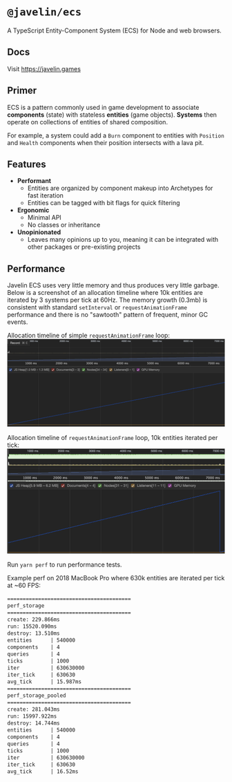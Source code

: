 # `@javelin/ecs`

A TypeScript Entity-Component System (ECS) for Node and web browsers.

## Docs

Visit https://javelin.games

## Primer

ECS is a pattern commonly used in game development to associate **components** (state) with stateless **entities** (game objects). **Systems** then operate on collections of entities of shared composition.

For example, a system could add a `Burn` component to entities with `Position` and `Health` components when their position intersects with a lava pit.

## Features

- **Performant**
  - Entities are organized by component makeup into Archetypes for fast iteration
  - Entities can be tagged with bit flags for quick filtering
- **Ergonomic**
  - Minimal API
  - No classes or inheritance
- **Unopinionated**
  - Leaves many opinions up to you, meaning it can be integrated with other packages or pre-existing projects

## Performance

Javelin ECS uses very little memory and thus produces very little garbage. Below is a screenshot of an allocation timeline where 10k entities are iterated by 3 systems per tick at 60Hz. The memory growth (0.3mb) is consistent with standard `setInterval` or `requestAnimationFrame` performance and there is no "sawtooth" pattern of frequent, minor GC events.

Allocation timeline of simple `requestAnimationFrame` loop:
<img src="./assets/perf-raf.png" alt="Allocation timeline of simple requestAnimationFrame loop" width="600">

Allocation timeline of `requestAnimationFrame` loop, 10k entities iterated per tick:
<img src="./assets/perf-raf-ecs.png" alt="Allocation timeline of requestAnimationFrame loop and ECS" width="600">

Run `yarn perf` to run performance tests.

Example perf on 2018 MacBook Pro where 630k entities are iterated per tick at ~60 FPS:

```
========================================
perf_storage
========================================
create: 229.866ms
run: 15520.090ms
destroy: 13.510ms
entities      | 540000
components    | 4
queries       | 4
ticks         | 1000
iter          | 630630000
iter_tick     | 630630
avg_tick      | 15.987ms
========================================
perf_storage_pooled
========================================
create: 281.043ms
run: 15997.922ms
destroy: 14.744ms
entities      | 540000
components    | 4
queries       | 4
ticks         | 1000
iter          | 630630000
iter_tick     | 630630
avg_tick      | 16.52ms

```

